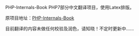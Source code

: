 PHP-Internals-Book PHP7部分中文翻译项目，使用Latex排版。

原项目地址：[PHP-Internals-Book](https://github.com/phpinternalsbook/PHP-Internals-Book)

目前翻译的内容未做任何校验及润色，请知晓！不定时更新中......


